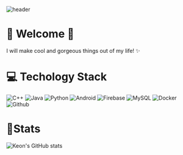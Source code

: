 <!--
**JangKeon/JangKeon** is a ✨ _special_ ✨ repository because its `README.md` (this file) appears on your GitHub profile.

Here are some ideas to get you started:

- 🔭 I’m currently working on ...
- 🌱 I’m currently learning ...
- 👯 I’m looking to collaborate on ...
- 🤔 I’m looking for help with ...
- 💬 Ask me about ...
- 📫 How to reach me: ...
- 😄 Pronouns: ...
- ⚡ Fun fact: ...
-->
![header](https://capsule-render.vercel.app/api?type=waving&color=auto&height=300&section=header&text=Keon%20Jang&fontSize=90)

#  🙌 Welcome 🙌

I will make cool and gorgeous things out of my life! ✨


# 💻 Techology Stack 



![C++](https://img.shields.io/badge/C++-00599C?style=flat-square&logo=C%2B%2B&logoColor=white) ![Java](https://img.shields.io/badge/Java-FF7800?style=flat-square&logo=Java&logoColor=white) ![Python](https://img.shields.io/badge/Python-3776AB?style=flat-square&logo=Python&logoColor=white) ![Android](https://img.shields.io/badge/Android-3DDC84?style=flat-square&logo=Android&logoColor=white) ![Firebase](https://img.shields.io/badge/Firebase-FFCA28?style=flat-square&logo=Firebase&logoColor=white) ![MySQL](https://img.shields.io/badge/MySQL-4479A1?style=flat-square&logo=MySQL&logoColor=white) ![Docker](https://img.shields.io/badge/Docker-6799C3?style=flat-square&logo=Docker&logoColor=white) ![Github](https://img.shields.io/badge/Github-181717?style=flat-square&logo=Github&logoColor=white)




# 🌱Stats
![Keon's GitHub stats](https://github-readme-stats.vercel.app/api?username=JangKeon&show_icons=true&theme=radical)
